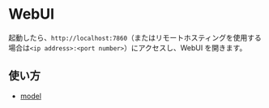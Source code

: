 # WebUI

起動したら、`http://localhost:7860`（またはリモートホスティングを使用する場合は`<ip address>:<port number>`）にアクセスし、WebUI を開きます。

## 使い方

- [model](./model)
